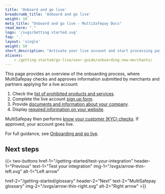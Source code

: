 ```yaml
---
title: 'Onboard and go live'
breadcrumb_title: 'Onboard and go live'
weight: 10
meta_title: "Onboard and go live - MultiSafepay Docs"
read_more: "."
logo: '/svgs/Getting started.svg'
faq: '.'
layout: 'single'
weight: 50
short_description: "Activate your live account and start processing payments."
aliases:
    - /getting-started/go-live/user-guide/onboarding-new-merchants/
---
```


This page provides an overview of the onboarding process, where MultiSafepay checks and approves information submitted by merchants and partners applying for a live account:  

1. Check the [list of prohibited products and services](/account/prohibited-products-services/).
2. Complete the live account [sign up form](https://merchant.multisafepay.com/signup). 
3. Provide [documents and information about your company](/account/onboarding-process/#2-provide-documents-and-information).
4. Display [required information on your website](/account/onboarding-process/#required-information-on-your-website).  

MultiSafepay then performs [know your customer (KYC) checks](/account/kyc/). If approved, your account goes live.

For full guidance, see [Onboarding and go live](/account/onboarding-golive/).

## Next steps

{{< two-buttons
href-1="/getting-started/test-your-integration" header-1="Previous" text-1="Test your integration" img-1="/svgs/arrow-thin-left.svg" alt-1="Left arrow" 

href-2="/getting-started/glossary" header-2="Next" text-2="MultiSafepay glossary" img-2="/svgs/arrow-thin-right.svg" alt-2="Right arrow" >}}